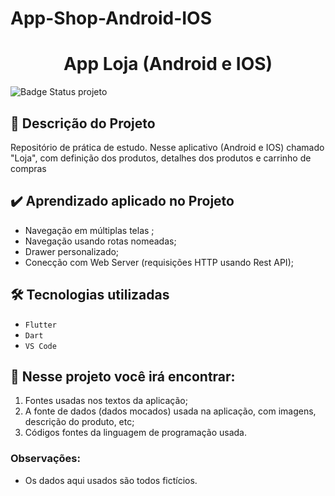 # App-Shop-Android-IOS


<h1 align="center"> App Loja (Android e IOS) </h1>

![Badge Status projeto](http://img.shields.io/static/v1?label=STATUS&message=CONSTRUÇÃO&color=GREEN&style=for-the-badge)

## :hammer: Descrição do Projeto
Repositório de prática de estudo. Nesse aplicativo (Android e IOS) chamado "Loja", com definição dos produtos, detalhes dos produtos e carrinho de compras
##

## ✔️ Aprendizado aplicado no Projeto

- Navegação em múltiplas telas ;
- Navegação usando rotas nomeadas;
- Drawer personalizado;
- Conecção com Web Server (requisições HTTP usando Rest API);

##

## 🛠️ Tecnologias utilizadas
- `Flutter`
- `Dart`
- `VS Code`

##

## 📁 Nesse projeto você irá encontrar:

1. Fontes usadas nos textos da aplicação;
2. A fonte de dados (dados mocados) usada na aplicação, com imagens, descrição do produto, etc;
3. Códigos fontes da linguagem de programação usada.

### Observações:

- Os dados aqui usados são todos fictícios.

